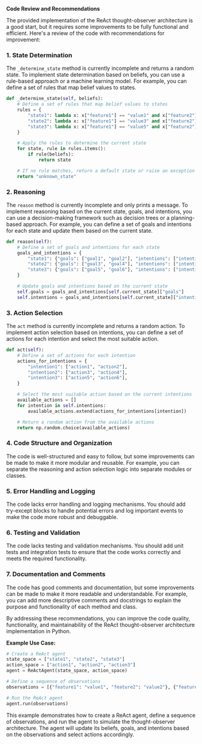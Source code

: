 **Code Review and Recommendations**

The provided implementation of the ReAct thought-observer architecture is a good start, but it requires some improvements to be fully functional and efficient. Here's a review of the code with recommendations for improvement:

### 1. State Determination

The `_determine_state` method is currently incomplete and returns a random state. To implement state determination based on beliefs, you can use a rule-based approach or a machine learning model. For example, you can define a set of rules that map belief values to states.

```python
def _determine_state(self, beliefs):
    # Define a set of rules that map belief values to states
    rules = {
        "state1": lambda x: x["feature1"] == "value1" and x["feature2"] == "value2",
        "state2": lambda x: x["feature1"] == "value3" and x["feature2"] == "value4",
        "state3": lambda x: x["feature1"] == "value5" and x["feature2"] == "value6",
    }

    # Apply the rules to determine the current state
    for state, rule in rules.items():
        if rule(beliefs):
            return state

    # If no rule matches, return a default state or raise an exception
    return "unknown_state"
```

### 2. Reasoning

The `reason` method is currently incomplete and only prints a message. To implement reasoning based on the current state, goals, and intentions, you can use a decision-making framework such as decision trees or a planning-based approach. For example, you can define a set of goals and intentions for each state and update them based on the current state.

```python
def reason(self):
    # Define a set of goals and intentions for each state
    goals_and_intentions = {
        "state1": {"goals": ["goal1", "goal2"], "intentions": ["intention1", "intention2"]},
        "state2": {"goals": ["goal3", "goal4"], "intentions": ["intention3", "intention4"]},
        "state3": {"goals": ["goal5", "goal6"], "intentions": ["intention5", "intention6"]},
    }

    # Update goals and intentions based on the current state
    self.goals = goals_and_intentions[self.current_state]["goals"]
    self.intentions = goals_and_intentions[self.current_state]["intentions"]
```

### 3. Action Selection

The `act` method is currently incomplete and returns a random action. To implement action selection based on intentions, you can define a set of actions for each intention and select the most suitable action.

```python
def act(self):
    # Define a set of actions for each intention
    actions_for_intentions = {
        "intention1": ["action1", "action2"],
        "intention2": ["action3", "action4"],
        "intention3": ["action5", "action6"],
    }

    # Select the most suitable action based on the current intentions
    available_actions = []
    for intention in self.intentions:
        available_actions.extend(actions_for_intentions[intention])

    # Return a random action from the available actions
    return np.random.choice(available_actions)
```

### 4. Code Structure and Organization

The code is well-structured and easy to follow, but some improvements can be made to make it more modular and reusable. For example, you can separate the reasoning and action selection logic into separate modules or classes.

### 5. Error Handling and Logging

The code lacks error handling and logging mechanisms. You should add try-except blocks to handle potential errors and log important events to make the code more robust and debuggable.

### 6. Testing and Validation

The code lacks testing and validation mechanisms. You should add unit tests and integration tests to ensure that the code works correctly and meets the required functionality.

### 7. Documentation and Comments

The code has good comments and documentation, but some improvements can be made to make it more readable and understandable. For example, you can add more descriptive comments and docstrings to explain the purpose and functionality of each method and class.

By addressing these recommendations, you can improve the code quality, functionality, and maintainability of the ReAct thought-observer architecture implementation in Python.

**Example Use Case:**

```python
# Create a ReAct agent
state_space = ["state1", "state2", "state3"]
action_space = ["action1", "action2", "action3"]
agent = ReActAgent(state_space, action_space)

# Define a sequence of observations
observations = [{"feature1": "value1", "feature2": "value2"}, {"feature1": "value3", "feature2": "value4"}]

# Run the ReAct agent
agent.run(observations)
```

This example demonstrates how to create a ReAct agent, define a sequence of observations, and run the agent to simulate the thought-observer architecture. The agent will update its beliefs, goals, and intentions based on the observations and select actions accordingly.